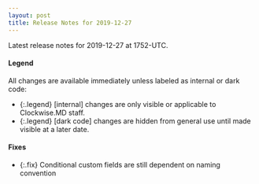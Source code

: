 ```yaml
---
layout: post
title: Release Notes for 2019-12-27
---
```


Latest release notes for 2019-12-27 at 1752-UTC.

<div class='legend' markdown='1'>

#### Legend

All changes are available immediately unless labeled as internal or dark code:

- {:.legend} [internal] changes are only visible or applicable to Clockwise.MD staff.
- {:.legend} [dark code] changes are hidden from general use until made visible at a later date.

</div>


<div class='fixes' markdown='1'>

#### Fixes

- {:.fix} Conditional custom fields are still dependent on naming convention

</div>
